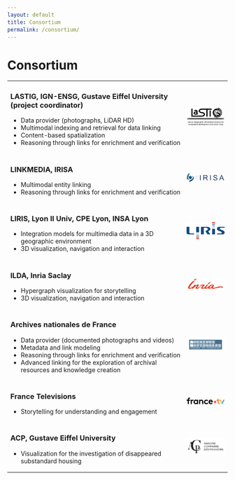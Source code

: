 ```yaml
---
layout: default
title: Consortium
permalink: /consortium/
---
```

# Consortium

<table>
    	<tr>
    	<td>
		<h3>LASTIG, IGN-ENSG, Gustave Eiffel University (project coordinator)</h3>
		<ul>
			<li> Data provider (photographs, LiDAR HD) </li>
			<li> Multimodal indexing and retrieval for data linking</li>
			<li> Content-based spatialization</li>
			<li>Reasoning through links for enrichment and verification</li>
		</ul>
	</td>
	<td width="20%"><img src="/images/logo_LASTIG.png" width="100%" alt="LASTIG logo"></td>
    	</tr>
	<tr>
    	<td>
		<h3>LINKMEDIA, IRISA</h3>
		<ul>
			<li>Multimodal entity linking</li>
			<li>Reasoning through links for enrichment and verification</li>
		</ul>
	</td>
	<td width="20%"><img src="/images/logo_IRISA.png" width="100%" alt="IRISA logo"></td>
    	</tr>
	<tr>
    	<td><p>
		<h3>LIRIS, Lyon II Univ, CPE Lyon, INSA Lyon</h3>
		<ul>
			<li>Integration models for multimedia data in a 3D geographic environment</li>
			<li>3D visualization, navigation and interaction</li>
		</ul>
	</p></td>
	<td width="20%"><img src="/images/logo_LIRIS.png" width="100%" alt="LIRIS logo"></td>
    	</tr>
	<tr>
    	<td><p>
		<h3>ILDA, Inria Saclay</h3>
		<ul>
			<li>Hypergraph visualization for storytelling</li>
			<li>3D visualization, navigation and interaction</li>
		</ul>
	</p></td>
	<td width="20%"><img src="/images/logo_Inria.png" width="100%" alt="Inria logo"></td>
    	</tr>
	<tr>
    	<td><p>
		<h3>Archives nationales de France</h3>
		<ul>
			<li>Data provider (documented photographs and videos)</li>
			<li>Metadata and link modeling</li>
			<li>Reasoning through links for enrichment and verification</li>
			<li>Advanced linking for the exploration of archival resources and knowledge creation</li>
		</ul>
	</p></td>
	<td width="20%"><img src="/images/logo_AnF.gif" width="100%" alt="AnF logo"></td>
    	</tr>
	<tr>
    	<td><p>
		<h3>France Televisions</h3>
		<ul>
			<li>Storytelling for understanding and engagement</li>
		</ul>
	</p></td>
	<td width="20%"><img src="/images/logo_FTV.png" width="100%" alt="France.tv logo"></td>
    	</tr>
	<tr>
    	<td><p>
		<h3>ACP, Gustave Eiffel University</h3>
		<ul>
			<li>Visualization for the investigation of disappeared substandard housing</li>
		</ul>
	</p></td>
	<td width="20%"><img src="/images/logo_ACP.png" width="100%" alt="ACP logo"></td>
    	</tr>
</table>
